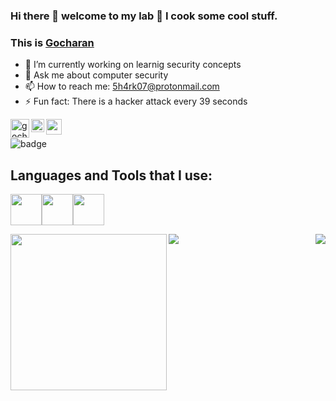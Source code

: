 ### Hi there 👋 welcome to my lab 🧪 I cook some cool stuff.
### This is [Gocharan](https://5h4rk-lab.github.io/) 

<!--
**5h4rk-lab/5h4rk-lab** is a ✨ _special_ ✨ repository because its `README.md` (this file) appears on your GitHub profile.
- 👯 I’m looking to collaborate on ...
- 🤔 I’m looking for help with ...
- 😄 Pronouns: ...
-->


- 🔭 I’m currently working on learnig security concepts 
- 💬 Ask me about computer security
- 📫 How to reach me: 5h4rk07@protonmail.com
- ⚡ Fun fact: There is a hacker attack every 39 seconds
 <!-- 🌱 I’m currently working for --> 

<a href="https://twitter.com/gocharan_">
  <img align="left" alt="gocharan twitter" width="30px" src="https://intaadvising.gatech.edu/wp-content/uploads/2020/11/twitter.png" />
</a>

<a href="https://www.linkedin.com/in/kilaru-go-charan-9219501a1">
  <img align="left" alt="gocharans Linkdein" width="21px" src="https://www.flaticon.com/svg/static/icons/svg/174/174857.svg" />
</a>
<a href="https://www.hackthebox.eu/profile/345137/">
  <img align="left" alt="gocharans HTB" width="25px" src="https://forum.hackthebox.eu/uploads/RJZMUY81IQLQ.png" />
</a>
<br/>

![badge](http://www.hackthebox.eu/badge/image/345137)
## Languages and Tools that I use:
  
<img src="https://media.giphy.com/media/KcPdFfmoj9Yi2X1ZrD/giphy.gif" width="50"><img src="https://media.giphy.com/media/UWt0rhp21JgLwoeFQP/giphy.gif" width="50"><img src="https://media.giphy.com/media/KAq5w47R9rmTuvWOWa/giphy.gif" width="50">
  
<div>
<img align="left" src="https://64.media.tumblr.com/bc91fffa1f7f71014fddf10d3d2decbd/tumblr_pkxty5psM71sguk2k_1280.gifv" width="250">
<img align="right" src="https://github-readme-stats.vercel.app/api?username=5h4rk-lab&?count_private=true&show_icons=true&theme=dark&include_all_commits=true" />
</div>


<div>
<img align="left" src="https://github-readme-stats.vercel.app/api/top-langs/?username=5h4rk-lab&layout=compact" />
</div>

